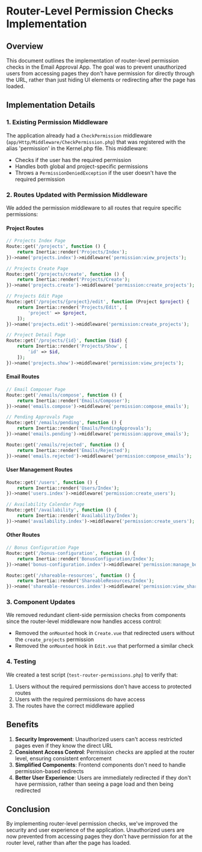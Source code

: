 # Router-Level Permission Checks Implementation

## Overview

This document outlines the implementation of router-level permission checks in the Email Approval App. The goal was to prevent unauthorized users from accessing pages they don't have permission for directly through the URL, rather than just hiding UI elements or redirecting after the page has loaded.

## Implementation Details

### 1. Existing Permission Middleware

The application already had a `CheckPermission` middleware (`app/Http/Middleware/CheckPermission.php`) that was registered with the alias 'permission' in the Kernel.php file. This middleware:

- Checks if the user has the required permission
- Handles both global and project-specific permissions
- Throws a `PermissionDeniedException` if the user doesn't have the required permission

### 2. Routes Updated with Permission Middleware

We added the permission middleware to all routes that require specific permissions:

#### Project Routes
```php
// Projects Index Page
Route::get('/projects', function () {
    return Inertia::render('Projects/Index');
})->name('projects.index')->middleware('permission:view_projects');

// Projects Create Page
Route::get('/projects/create', function () {
    return Inertia::render('Projects/Create');
})->name('projects.create')->middleware('permission:create_projects');

// Projects Edit Page
Route::get('/projects/{project}/edit', function (Project $project) {
    return Inertia::render('Projects/Edit', [
        'project' => $project,
    ]);
})->name('projects.edit')->middleware('permission:create_projects');

// Project Detail Page
Route::get('/projects/{id}', function ($id) {
    return Inertia::render('Projects/Show', [
        'id' => $id,
    ]);
})->name('projects.show')->middleware('permission:view_projects');
```

#### Email Routes
```php
// Email Composer Page
Route::get('/emails/compose', function () {
    return Inertia::render('Emails/Composer');
})->name('emails.compose')->middleware('permission:compose_emails');

// Pending Approvals Page
Route::get('/emails/pending', function () {
    return Inertia::render('Emails/PendingApprovals');
})->name('emails.pending')->middleware('permission:approve_emails');

Route::get('/emails/rejected', function () {
    return Inertia::render('Emails/Rejected');
})->name('emails.rejected')->middleware('permission:compose_emails');
```

#### User Management Routes
```php
Route::get('/users', function () {
    return Inertia::render('Users/Index');
})->name('users.index')->middleware('permission:create_users');

// Availability Calendar Page
Route::get('/availability', function () {
    return Inertia::render('Availability/Index');
})->name('availability.index')->middleware('permission:create_users');
```

#### Other Routes
```php
// Bonus Configuration Page
Route::get('/bonus-configuration', function () {
    return Inertia::render('BonusConfiguration/Index');
})->name('bonus-configuration.index')->middleware('permission:manage_bonus_configuration');

Route::get('/shareable-resources', function () {
    return Inertia::render('ShareableResources/Index');
})->name('shareable-resources.index')->middleware('permission:view_shareable_resources');
```

### 3. Component Updates

We removed redundant client-side permission checks from components since the router-level middleware now handles access control:

- Removed the `onMounted` hook in `Create.vue` that redirected users without the `create_projects` permission
- Removed the `onMounted` hook in `Edit.vue` that performed a similar check

### 4. Testing

We created a test script (`test-router-permissions.php`) to verify that:

1. Users without the required permissions don't have access to protected routes
2. Users with the required permissions do have access
3. The routes have the correct middleware applied

## Benefits

1. **Security Improvement**: Unauthorized users can't access restricted pages even if they know the direct URL
2. **Consistent Access Control**: Permission checks are applied at the router level, ensuring consistent enforcement
3. **Simplified Components**: Frontend components don't need to handle permission-based redirects
4. **Better User Experience**: Users are immediately redirected if they don't have permission, rather than seeing a page load and then being redirected

## Conclusion

By implementing router-level permission checks, we've improved the security and user experience of the application. Unauthorized users are now prevented from accessing pages they don't have permission for at the router level, rather than after the page has loaded.
